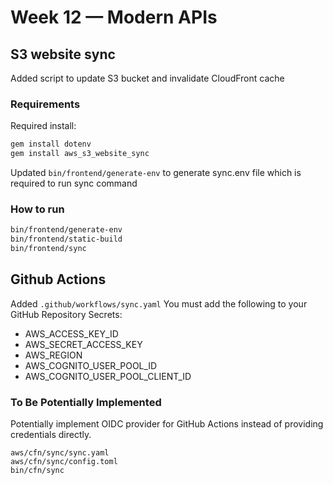 # Week 12 — Modern APIs
## S3 website sync
Added script to update S3 bucket and invalidate CloudFront cache
### Requirements
Required install:
```sh
gem install dotenv
gem install aws_s3_website_sync
```
Updated `bin/frontend/generate-env` to generate sync.env file which is required to run sync command
### How to run
```sh
bin/frontend/generate-env
bin/frontend/static-build
bin/frontend/sync
```
## Github Actions
Added `.github/workflows/sync.yaml`
You must add the following to your GitHub Repository Secrets:
- AWS_ACCESS_KEY_ID
- AWS_SECRET_ACCESS_KEY
- AWS_REGION
- AWS_COGNITO_USER_POOL_ID
- AWS_COGNITO_USER_POOL_CLIENT_ID
### To Be Potentially Implemented
Potentially implement OIDC provider for GitHub Actions instead of providing credentials directly.
```
aws/cfn/sync/sync.yaml
aws/cfn/sync/config.toml
bin/cfn/sync
```
